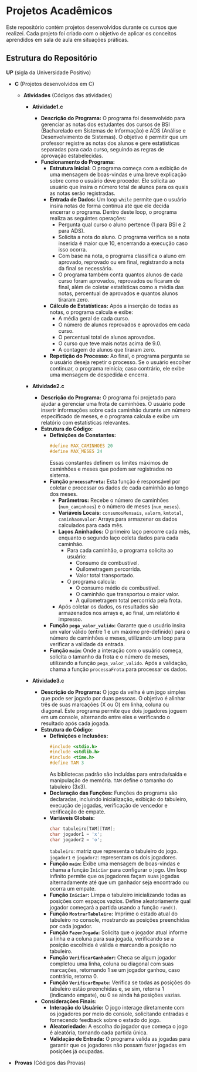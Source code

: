 # Projetos Acadêmicos
Este repositório contém projetos desenvolvidos durante os cursos que realizei. Cada projeto foi criado com o objetivo de aplicar os conceitos aprendidos em sala de aula em situações práticas.

## Estrutura do Repositório
**UP** (sigla da Universidade Positivo)
  - **C** (Projetos desenvolvidos em C)
    - **Atividades** (Códigos das atividades)
      - **Atividade1.c**
        - **Descrição do Programa:** 
          O programa foi desenvolvido para gerenciar as notas dos estudantes dos cursos de BSI (Bacharelado em Sistemas de Informação) e ADS (Análise e Desenvolvimento de Sistemas). O objetivo é permitir que um professor registre as notas dos alunos e gere estatísticas separadas para cada curso, seguindo as regras de aprovação estabelecidas.
        - **Funcionamento do Programa:**
          - **Estrutura Inicial:** O programa começa com a exibição de uma mensagem de boas-vindas e uma breve explicação sobre como o usuário deve proceder. Ele solicita ao usuário que insira o número total de alunos para os quais as notas serão registradas.
          - **Entrada de Dados:** Um loop `while` permite que o usuário insira notas de forma contínua até que ele decida encerrar o programa. Dentro deste loop, o programa realiza as seguintes operações:
            - Pergunta qual curso o aluno pertence (1 para BSI e 2 para ADS).
            - Solicita a nota do aluno. O programa verifica se a nota inserida é maior que 10, encerrando a execução caso isso ocorra.
            - Com base na nota, o programa classifica o aluno em aprovado, reprovado ou em final, registrando a nota da final se necessário.
            - O programa também conta quantos alunos de cada curso foram aprovados, reprovados ou ficaram de final, além de coletar estatísticas como a média das notas, percentual de aprovados e quantos alunos tiraram zero.
          - **Cálculo de Estatísticas:** Após a inserção de todas as notas, o programa calcula e exibe:
            - A média geral de cada curso.
            - O número de alunos reprovados e aprovados em cada curso.
            - O percentual total de alunos aprovados.
            - O curso que teve mais notas acima de 9.0.
            - A contagem de alunos que tiraram zero.
          - **Repetição do Processo:** Ao final, o programa pergunta se o usuário deseja repetir o processo. Se o usuário escolher continuar, o programa reinicia; caso contrário, ele exibe uma mensagem de despedida e encerra.

      - **Atividade2.c**
        - **Descrição do Programa:** 
          O programa foi projetado para ajudar a gerenciar uma frota de caminhões. O usuário pode inserir informações sobre cada caminhão durante um número especificado de meses, e o programa calcula e exibe um relatório com estatísticas relevantes.
        - **Estrutura do Código:**
          - **Definições de Constantes:**
            ```c
            #define MAX_CAMINHOES 20
            #define MAX_MESES 24
            ```
            Essas constantes definem os limites máximos de caminhões e meses que podem ser registrados no sistema.
          - **Função `processaFrota`:** Esta função é responsável por coletar e processar os dados de cada caminhão ao longo dos meses.
            - **Parâmetros:** Recebe o número de caminhões (`num_caminhoes`) e o número de meses (`num_meses`).
            - **Variáveis Locais:** `consumosMensais`, `valorm`, `kmtotal`, `caminhaomvalor`: Arrays para armazenar os dados calculados para cada mês.
            - **Laços Aninhados:** O primeiro laço percorre cada mês, enquanto o segundo laço coleta dados para cada caminhão.
              - Para cada caminhão, o programa solicita ao usuário:
                - Consumo de combustível.
                - Quilometragem percorrida.
                - Valor total transportado.
              - O programa calcula:
                - O consumo médio de combustível.
                - O caminhão que transportou o maior valor.
                - A quilometragem total percorrida pela frota.
            - Após coletar os dados, os resultados são armazenados nos arrays e, ao final, um relatório é impresso.
          - **Função `pega_valor_valido`:** Garante que o usuário insira um valor válido (entre 1 e um máximo pré-definido) para o número de caminhões e meses, utilizando um loop para verificar a validade da entrada.
          - **Função `main`:** Onde a interação com o usuário começa, solicita o tamanho da frota e o número de meses, utilizando a função `pega_valor_valido`. Após a validação, chama a função `processaFrota` para processar os dados.

      - **Atividade3.c**
        - **Descrição do Programa:** 
          O jogo da velha é um jogo simples que pode ser jogado por duas pessoas. O objetivo é alinhar três de suas marcações (X ou O) em linha, coluna ou diagonal. Este programa permite que dois jogadores joguem em um console, alternando entre eles e verificando o resultado após cada jogada.
        - **Estrutura do Código:**
          - **Definições e Inclusões:**
            ```c
            #include <stdio.h>
            #include <stdlib.h>
            #include <time.h>
            #define TAM 3
            ```
            As bibliotecas padrão são incluídas para entrada/saída e manipulação de memória. `TAM` define o tamanho do tabuleiro (3x3).
          - **Declaração das Funções:** Funções do programa são declaradas, incluindo inicialização, exibição do tabuleiro, execução de jogadas, verificação de vencedor e verificação de empate.
          - **Variáveis Globais:**
            ```c
            char tabuleiro[TAM][TAM];
            char jogador1 = 'x';
            char jogador2 = 'o';
            ```
            `tabuleiro`: matriz que representa o tabuleiro do jogo. `jogador1` e `jogador2`: representam os dois jogadores.
          - **Função `main`:** Exibe uma mensagem de boas-vindas e chama a função `Iniciar` para configurar o jogo. Um loop infinito permite que os jogadores façam suas jogadas alternadamente até que um ganhador seja encontrado ou ocorra um empate.
          - **Função `Iniciar`:** Limpa o tabuleiro inicializando todas as posições com espaços vazios. Define aleatoriamente qual jogador começará a partida usando a função `rand()`.
          - **Função `MostrarTabuleiro`:** Imprime o estado atual do tabuleiro no console, mostrando as posições preenchidas por cada jogador.
          - **Função `FazerJogada`:** Solicita que o jogador atual informe a linha e a coluna para sua jogada, verificando se a posição escolhida é válida e marcando a posição no tabuleiro.
          - **Função `VerificarGanhador`:** Checa se algum jogador completou uma linha, coluna ou diagonal com suas marcações, retornando 1 se um jogador ganhou, caso contrário, retorna 0.
          - **Função `VerificarEmpate`:** Verifica se todas as posições do tabuleiro estão preenchidas e, se sim, retorna 1 (indicando empate), ou 0 se ainda há posições vazias.
        - **Considerações Finais:**
          - **Interação do Usuário:** O jogo interage diretamente com os jogadores por meio do console, solicitando entradas e fornecendo feedback sobre o estado do jogo.
          - **Aleatoriedade:** A escolha do jogador que começa o jogo é aleatória, tornando cada partida única.
          - **Validação de Entrada:** O programa valida as jogadas para garantir que os jogadores não possam fazer jogadas em posições já ocupadas.

  - **Provas** (Códigos das Provas)
